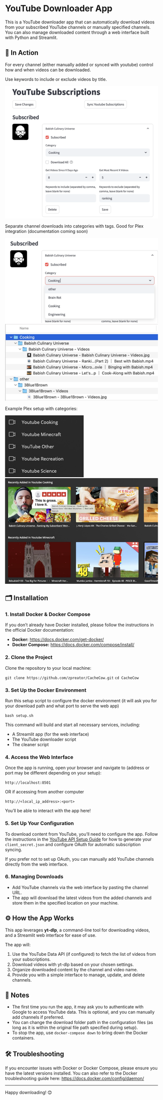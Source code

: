 
# YouTube Downloader App

This is a YouTube downloader app that can automatically download videos from your subscribed YouTube channels or manually specified channels. You can also manage downloaded content through a web interface built with Python and Streamlit.

## 🚀 In Action

For every channel (either manually added or synced with youtube) control how and when videos can be downloaded.

Use keywords to include or exclude videos by title.

![Subscription Example](images/example_1.png)

Separate channel downloads into categories with tags. Good for Plex integration (documentation coming soon)

![Categories](images/example_2.png)
![Categories Folders](images/image.png)

Example Plex setup with categories:

![Plex](images/plex.png)
![Plex Recently Added](images/plex_2.png)
## 🗂️ Installation

### 1. Install Docker & Docker Compose

If you don’t already have Docker installed, please follow the instructions in the official Docker documentation:

- **Docker:** https://docs.docker.com/get-docker/
- **Docker Compose:** https://docs.docker.com/compose/install/

### 2. Clone the Project

Clone the repository to your local machine:

```git clone https://github.com/zpreator/CacheCow.git```
```cd CacheCow```

### 3. Set Up the Docker Environment

Run this setup script to configure the docker environment (it will ask you for your download path and what port to serve the web app)

```bash setup.sh```

This command will build and start all necessary services, including:

- A Streamlit app (for the web interface)
- The YouTube downloader script
- The cleaner script

### 4. Access the Web Interface

Once the app is running, open your browser and navigate to (address or port may be different depending on your setup):

```http://localhost:8501```

OR if accessing from another computer

```http://<local_ip_address>:<port>```

You’ll be able to interact with the app here!

### 5. Set Up Your Configuration

To download content from YouTube, you’ll need to configure the app. Follow the instructions in the [YouTube API Setup Guide](./youtube-api.md) for how to generate your `client_secret.json` and configure OAuth for automatic subscription syncing.

If you prefer not to set up OAuth, you can manually add YouTube channels directly from the web interface.

### 6. Managing Downloads

- Add YouTube channels via the web interface by pasting the channel URL.
- The app will download the latest videos from the added channels and store them in the specified location on your machine.

## ⚙️ How the App Works

This app leverages **yt-dlp**, a command-line tool for downloading videos, and a Streamlit web interface for ease of use.

The app will:
1. Use the YouTube Data API (if configured) to fetch the list of videos from your subscriptions.
2. Download videos with yt-dlp based on your chosen settings.
3. Organize downloaded content by the channel and video name.
4. Provide you with a simple interface to manage, update, and delete channels.

## 📝 Notes

- The first time you run the app, it may ask you to authenticate with Google to access YouTube data. This is optional, and you can manually add channels if preferred.
- You can change the download folder path in the configuration files (as long as it is within the original file path specified during setup).
- To stop the app, use `docker-compose down` to bring down the Docker containers.

## 🛠️ Troubleshooting

If you encounter issues with Docker or Docker Compose, please ensure you have the latest versions installed. You can also refer to the Docker troubleshooting guide here: https://docs.docker.com/config/daemon/

---

Happy downloading! 😊
